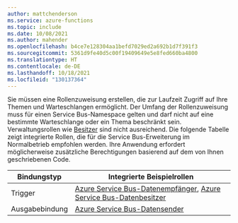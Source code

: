 ```yaml
---
author: mattchenderson
ms.service: azure-functions
ms.topic: include
ms.date: 10/08/2021
ms.author: mahender
ms.openlocfilehash: b4ce7e128304aa1befd7029ed2a692b1d7f391f3
ms.sourcegitcommit: 5361d9fe40d5c00f19409649e5e8fed660ba4800
ms.translationtype: HT
ms.contentlocale: de-DE
ms.lasthandoff: 10/18/2021
ms.locfileid: "130137364"
---
```

Sie müssen eine Rollenzuweisung erstellen, die zur Laufzeit Zugriff auf Ihre Themen und Warteschlangen ermöglicht. Der Umfang der Rollenzuweisung muss für einen Service Bus-Namespace gelten und darf nicht auf eine bestimmte Warteschlange oder ein Thema beschränkt sein. Verwaltungsrollen wie [Besitzer](../articles/role-based-access-control/built-in-roles.md#owner) sind nicht ausreichend. Die folgende Tabelle zeigt integrierte Rollen, die für die Service Bus-Erweiterung im Normalbetrieb empfohlen werden. Ihre Anwendung erfordert möglicherweise zusätzliche Berechtigungen basierend auf dem von Ihnen geschriebenen Code.

| Bindungstyp   | Integrierte Beispielrollen                                            |
|----------------|-------------------------------------------------------------------|
| Trigger        | [Azure Service Bus-Datenempfänger], [Azure Service Bus-Datenbesitzer] |
| Ausgabebindung | [Azure Service Bus-Datensender]                                   |

[Azure Service Bus-Datenempfänger]: ../articles/role-based-access-control/built-in-roles.md#azure-service-bus-data-receiver
[Azure Service Bus-Datensender]: ../articles/role-based-access-control/built-in-roles.md#azure-service-bus-data-sender
[Azure Service Bus-Datenbesitzer]: ../articles/role-based-access-control/built-in-roles.md#azure-service-bus-data-owner

